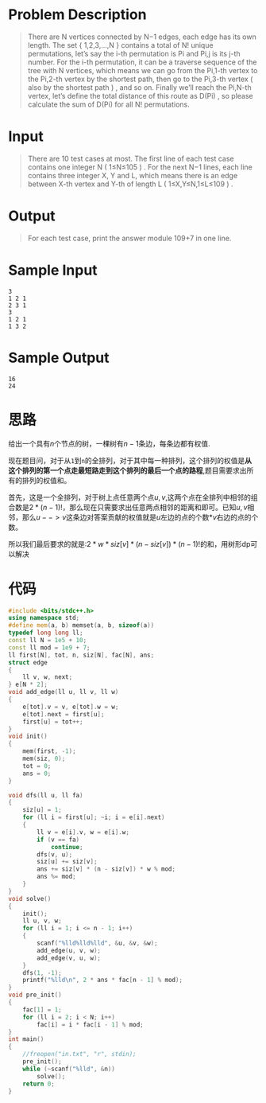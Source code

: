 # Problem Description

> There are N vertices connected by N−1 edges, each edge has its own length.
> The set { 1,2,3,…,N } contains a total of N! unique permutations, let’s say the i-th permutation is Pi and Pi,j is its j-th number.
> For the i-th permutation, it can be a traverse sequence of the tree with N vertices, which means we can go from the Pi,1-th vertex to the Pi,2-th vertex by the shortest path, then go to the Pi,3-th vertex ( also by the shortest path ) , and so on. Finally we’ll reach the Pi,N-th vertex, let’s define the total distance of this route as D(Pi) , so please calculate the sum of D(Pi) for all N! permutations.

 

# Input

> There are 10 test cases at most.
> The first line of each test case contains one integer N ( 1≤N≤105 ) .
> For the next N−1 lines, each line contains three integer X, Y and L, which means there is an edge between X-th vertex and Y-th of length L ( 1≤X,Y≤N,1≤L≤109 ) .

# Output

> For each test case, print the answer module 109+7 in one line.

# Sample Input

```
3
1 2 1
2 3 1
3
1 2 1
1 3 2
```

# Sample Output

```
16
24
```

# 思路

给出一个具有$n$个节点的树，一棵树有$n-1$条边，每条边都有权值.

现在题目问，对于从`1`到`n`的全排列，对于其中每一种排列，这个排列的权值是**从这个排列的第一个点走最短路走到这个排列的最后一个点的路程**,题目需要求出所有的排列的权值和。

首先，这是一个全排列，对于树上点任意两个点$u,v$,这两个点在全排列中相邻的组合数是$2*(n-1)!$，那么现在只需要求出任意两点相邻的距离和即可。已知$u,v$相邻，那么$u-->v$这条边对答案贡献的权值就是$u$左边的点的个数*$v$右边的点的个数。

所以我们最后要求的就是:$2*w*siz[v]*(n-siz[v])*(n-1)!$的和，用树形dp可以解决



# 代码

```cpp
#include <bits/stdc++.h>
using namespace std;
#define mem(a, b) memset(a, b, sizeof(a))
typedef long long ll;
const ll N = 1e5 + 10;
const ll mod = 1e9 + 7;
ll first[N], tot, n, siz[N], fac[N], ans;
struct edge
{
    ll v, w, next;
} e[N * 2];
void add_edge(ll u, ll v, ll w)
{
    e[tot].v = v, e[tot].w = w;
    e[tot].next = first[u];
    first[u] = tot++;
}
void init()
{
    mem(first, -1);
    mem(siz, 0);
    tot = 0;
    ans = 0;
}

void dfs(ll u, ll fa)
{
    siz[u] = 1;
    for (ll i = first[u]; ~i; i = e[i].next)
    {
        ll v = e[i].v, w = e[i].w;
        if (v == fa)
            continue;
        dfs(v, u);
        siz[u] += siz[v];
        ans += siz[v] * (n - siz[v]) * w % mod;
        ans %= mod;
    }
}
void solve()
{
    init();
    ll u, v, w;
    for (ll i = 1; i <= n - 1; i++)
    {
        scanf("%lld%lld%lld", &u, &v, &w);
        add_edge(u, v, w);
        add_edge(v, u, w);
    }
    dfs(1, -1);
    printf("%lld\n", 2 * ans * fac[n - 1] % mod);
}
void pre_init()
{
    fac[1] = 1;
    for (ll i = 2; i < N; i++)
        fac[i] = i * fac[i - 1] % mod;
}
int main()
{
    //freopen("in.txt", "r", stdin);
    pre_init();
    while (~scanf("%lld", &n))
        solve();
    return 0;
}
```







